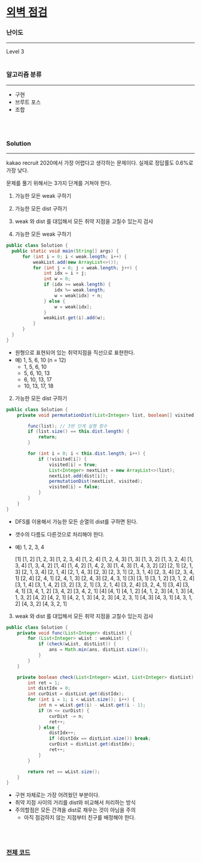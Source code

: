 # [외벽 점검](https://programmers.co.kr/learn/courses/30/lessons/60062)

### 난이도

***
Level 3
<br><br>

### 알고리즘 분류

***

* 구현
* 브루트 포스
* 조합

<br><br>

### Solution

***

kakao recruit 2020에서 가장 어렵다고 생각하는 문제이다. 실제로 정답률도 0.6%로 가장 낮다.

문제를 풀기 위해서는 3가지 단계를 거쳐야 한다.

1. 가능한 모든 weak 구하기
2. 가능한 모든 dist 구하기
3. weak 와 dist 를 대입해서 모든 취약 지점을 고칠수 있는지 검사


1. 가능한 모든 weak 구하기

  ```java
  public class Solution {
    public static void main(String[] args) {
        for (int i = 0; i < weak.length; i++) {
            weakList.add(new ArrayList<>());
            for (int j = 0; j < weak.length; j++) {
                int idx = i + j;
                int w = 0;
                if (idx >= weak.length) {
                    idx %= weak.length;
                    w = weak[idx] + n;
                } else {
                    w = weak[idx];
                }
                weakList.get(i).add(w);
            }
        }
    }
}
  ```

* 원형으로 표현되어 있는 취약지점을 직선으로 표현한다.
* 예) 1, 5, 6, 10 (n = 12)
    * 1, 5, 6, 10
    * 5, 6, 10, 13
    * 6, 10, 13, 17
    * 10, 13, 17, 18

2. 가능한 모든 dist 구하기

```java
public class Solution {
    private void permutationDist(List<Integer> list, boolean[] visited) {

        func(list); // 3번 단계 실행 함수
        if (list.size() == this.dist.length) {
            return;
        }

        for (int i = 0; i < this.dist.length; i++) {
            if (!visited[i]) {
                visited[i] = true;
                List<Integer> nextList = new ArrayList<>(list);
                nextList.add(dist[i]);
                permutationDist(nextList, visited);
                visited[i] = false;
            }
        }
    }
}
```

* DFS를 이용해서 가능한 모든 순열의 dist를 구하면 된다.
* 갯수의 다름도 다른것으로 처리해야 한다.
* 예) 1, 2, 3, 4

  [1]
  [1, 2]
  [1, 2, 3]
  [1, 2, 3, 4]
  [1, 2, 4]
  [1, 2, 4, 3]
  [1, 3]
  [1, 3, 2]
  [1, 3, 2, 4]
  [1, 3, 4]
  [1, 3, 4, 2]
  [1, 4]
  [1, 4, 2]
  [1, 4, 2, 3]
  [1, 4, 3]
  [1, 4, 3, 2]
  [2]
  [2, 1]
  [2, 1, 3]
  [2, 1, 3, 4]
  [2, 1, 4]
  [2, 1, 4, 3]
  [2, 3]
  [2, 3, 1]
  [2, 3, 1, 4]
  [2, 3, 4]
  [2, 3, 4, 1]
  [2, 4]
  [2, 4, 1]
  [2, 4, 1, 3]
  [2, 4, 3]
  [2, 4, 3, 1]
  [3]
  [3, 1]
  [3, 1, 2]
  [3, 1, 2, 4]
  [3, 1, 4]
  [3, 1, 4, 2]
  [3, 2]
  [3, 2, 1]
  [3, 2, 1, 4]
  [3, 2, 4]
  [3, 2, 4, 1]
  [3, 4]
  [3, 4, 1]
  [3, 4, 1, 2]
  [3, 4, 2]
  [3, 4, 2, 1]
  [4]
  [4, 1]
  [4, 1, 2]
  [4, 1, 2, 3]
  [4, 1, 3]
  [4, 1, 3, 2]
  [4, 2]
  [4, 2, 1]
  [4, 2, 1, 3]
  [4, 2, 3]
  [4, 2, 3, 1]
  [4, 3]
  [4, 3, 1]
  [4, 3, 1, 2]
  [4, 3, 2]
  [4, 3, 2, 1]

3. weak 와 dist 를 대입해서 모든 취약 지점을 고칠수 있는지 검사

```java
public class Solution {
    private void func(List<Integer> distList) {
        for (List<Integer> wList : weakList) {
            if (check(wList, distList)) {
                ans = Math.min(ans, distList.size());
            }
        }
    }

    private boolean check(List<Integer> wList, List<Integer> distList) {
        int ret = 1;
        int distIdx = 0;
        int curDist = distList.get(distIdx);
        for (int i = 1; i < wList.size(); i++) {
            int n = wList.get(i) - wList.get(i - 1);
            if (n <= curDist) {
                curDist -= n;
                ret++;
            } else {
                distIdx++;
                if (distIdx == distList.size()) break;
                curDist = distList.get(distIdx);
                ret++;
            }
        }

        return ret == wList.size();
    }
}
```

* 구현 자체로는 가장 어려웠던 부분이다.
* 취약 지점 사이의 거리를 dist와 비교해서 처리하는 방식
* 주의할점은 모든 간격을 dist로 채우는 것이 아님을 주의
    * 아직 점검하지 않는 지점부터 친구를 배정해야 한다.

<br><br>

### [전체 코드](https://github.com/Jungmin-Seo0527/CodingTest/blob/main/src/kakao/recruit2020/외벽_점검.java)
